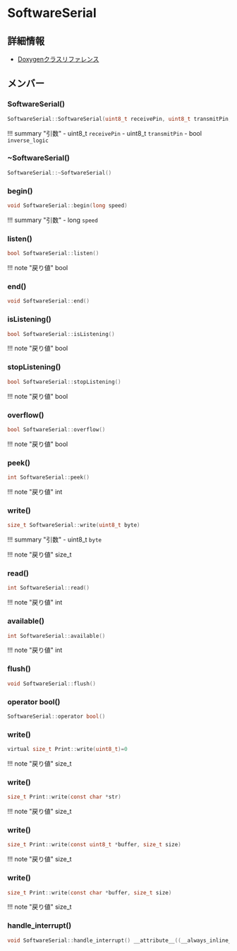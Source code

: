 # SoftwareSerial



## 詳細情報

- [Doxygenクラスリファレンス](https://lang-ship.com/reference/Arduino/1.8.9/class_software_serial.html)

## メンバー

### SoftwareSerial()



```c
SoftwareSerial::SoftwareSerial(uint8_t receivePin, uint8_t transmitPin, bool inverse_logic=false)
```

!!! summary "引数"
	- uint8_t `receivePin` 
	- uint8_t `transmitPin` 
	- bool `inverse_logic` 



### ~SoftwareSerial()



```c
SoftwareSerial::~SoftwareSerial()
```



### begin()



```c
void SoftwareSerial::begin(long speed)
```

!!! summary "引数"
	- long `speed` 



### listen()



```c
bool SoftwareSerial::listen()
```

!!! note "戻り値"
	bool



### end()



```c
void SoftwareSerial::end()
```



### isListening()



```c
bool SoftwareSerial::isListening()
```

!!! note "戻り値"
	bool



### stopListening()



```c
bool SoftwareSerial::stopListening()
```

!!! note "戻り値"
	bool



### overflow()



```c
bool SoftwareSerial::overflow()
```

!!! note "戻り値"
	bool



### peek()



```c
int SoftwareSerial::peek()
```

!!! note "戻り値"
	int



### write()



```c
size_t SoftwareSerial::write(uint8_t byte)
```

!!! summary "引数"
	- uint8_t `byte` 

!!! note "戻り値"
	size_t



### read()



```c
int SoftwareSerial::read()
```

!!! note "戻り値"
	int



### available()



```c
int SoftwareSerial::available()
```

!!! note "戻り値"
	int



### flush()



```c
void SoftwareSerial::flush()
```



### operator bool()



```c
SoftwareSerial::operator bool()
```



### write()



```c
virtual size_t Print::write(uint8_t)=0
```

!!! note "戻り値"
	size_t



### write()



```c
size_t Print::write(const char *str)
```

!!! note "戻り値"
	size_t



### write()



```c
size_t Print::write(const uint8_t *buffer, size_t size)
```

!!! note "戻り値"
	size_t



### write()



```c
size_t Print::write(const char *buffer, size_t size)
```

!!! note "戻り値"
	size_t



### handle_interrupt()



```c
void SoftwareSerial::handle_interrupt() __attribute__((__always_inline__))
```



